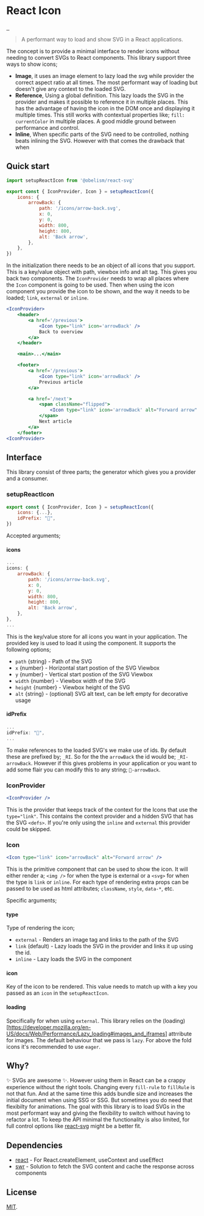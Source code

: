 # React Icon

<p>
  <a aria-label="NPM version" href="https://www.npmjs.com/package/@obelism/react-svg">
    <img alt="" src="https://badgen.net/npm/v/@obelism/react-svg">
  </a>
  <a aria-label="Package size" href="https://bundlephobia.com/result?p=@obelism/react-svg">
    <img alt="" src="https://badgen.net/bundlephobia/minzip/@obelism/react-svg">
  </a>
  <a aria-label="License" href="https://github.com/Obelism/react-svg/blob/main/LICENSE">
    <img alt="" src="https://badgen.net/npm/license/@obelism/react-svg">
  </a>
</p>

> A performant way to load and show SVG in a React applications.

The concept is to provide a minimal interface to render icons without needing to convert SVGs to React components. This library support three ways to show icons;

- **Image**, it uses an image element to lazy load the svg while provider the correct aspect ratio at all times. The most performant way of loading but doesn't give any context to the loaded SVG.
- **Reference**, Using a global definition. This lazy loads the SVG in the provider and makes it possible to reference it in multiple places. This has the advantage of having the icon in the DOM once and displaying it multiple times. This still works with contextual properties like; `fill: currentColor` in multiple places. A good middle ground between performance and control.
- **Inline**, When specific parts of the SVG need to be controlled, nothing beats inlining the SVG. However with that comes the drawback that when

## Quick start

```js
import setupReactIcon from '@obelism/react-svg'

export const { IconProvider, Icon } = setupReactIcon({
	icons: {
		arrowBack: {
			path: '/icons/arrow-back.svg',
			x: 0,
			y: 0,
			width: 800,
			height: 800,
			alt: 'Back arrow',
		},
	},
})
```

In the initialization there needs to be an object of all icons that you support. This is a key/value object with path, viewbox info and alt tag. This gives you back two components. The `IconProvider` needs to wrap all places where the `Icon` component is going to be used. Then when using the icon component you provide the icon to be shown, and the way it needs to be loaded; `link`, `external` or `inline`.

```jsx
<IconProvider>
	<header>
		<a href='/previous'>
			<Icon type="link" icon='arrowBack' />
			Back to overview
		</a>
	</header>

	<main>...</main>

	<footer>
		<a href='/previous'>
			<Icon type="link" icon='arrowBack' />
			Previous article
		</a>

		<a href='/next'>
			<span className="flipped">
				<Icon type="link" icon='arrowBack' alt="Forward arrow" />
			</span>
			Next article
		</a>
	</footer>
<IconProvider>
```

## Interface

This library consist of three parts; the generator which gives you a provider and a consumer.

### setupReactIcon

```js
export const { IconProvider, Icon } = setupReactIcon({
	icons: {...},
	idPrefix: "🦦",
})
```

Accepted arguments;

#### icons

```js
...
icons: {
	arrowBack: {
		path: '/icons/arrow-back.svg',
		x: 0,
		y: 0,
		width: 800,
		height: 800,
		alt: 'Back arrow',
	},
},
...
```

This is the key/value store for all icons you want in your application. The provided key is used to load it using the component. It supports the following options;

- `path` {string} - Path of the SVG
- `x` {number} - Horizontal start postion of the SVG Viewbox
- `y` {number} - Vertical start postion of the SVG Viewbox
- `width` {number} - Viewbox width of the SVG
- `height` {number} - Viewbox height of the SVG
- `alt` {string} - (optional) SVG alt text, can be left empty for decorative usage

#### idPrefix

```js
...
idPrefix: "🦦",
...
```

To make references to the loaded SVG's we make use of ids. By default these are prefixed by; `_RI`. So for the the `arrowBack` the id would be; `_RI-arrowBack`. However if this gives problems in your application or you want to add some flair you can modify this to any string; `🦦-arrowBack`.

### IconProvider

```jsx
<IconProvider />
```

This is the provider that keeps track of the context for the Icons that use the `type="link"`. This contains the context provider and a hidden SVG that has the SVG `<defs>`. If you're only using the `inline` and `external` this provider could be skipped.

### Icon

```jsx
<Icon type="link" icon="arrowBack" alt="Forward arrow" />
```

This is the primitive component that can be used to show the icon. It will either render a; `<img />` for when the type is external or a `<svg>` for when the type is `link` or `inline`. For each type of rendering extra props can be passed to be used as html attributes; `className`, `style`, `data-*`, etc.

Specific arguments;

#### type

Type of rendering the icon;

- `external` - Renders an image tag and links to the path of the SVG
- `link` (default) - Lazy loads the SVG in the provider and links it up using the id.
- `inline` - Lazy loads the SVG in the component

#### icon

Key of the icon to be rendered. This value needs to match up with a key you passed as an `icon` in the `setupReactIcon`.

#### loading

Specifically for when using `external`. This library relies on the (loading)[https://developer.mozilla.org/en-US/docs/Web/Performance/Lazy_loading#images_and_iframes] attrribute for images. The default behaviour that we pass is `lazy`. For above the fold icons it's recommended to use `eager`.

## Why?

✨ SVGs are awesome ✨. However using them in React can be a crappy experience without the right tools. Changing every `fill-rule` to `fillRule` is not that fun. And at the same time this adds bundle size and increases the initial document when using SSG or SSG. But sometimes you do need that flexibilty for animations. The goal with this library is to load SVGs in the most performant way and giving the flexibility to switch without having to refactor a lot. To keep the API minimal the functionality is also limited, for full control options like [react-svg](https://www.npmjs.com/package/react-svg) might be a better fit.

## Dependencies

- [react](https://www.npmjs.com/package/react) - For React.createElement, useContext and useEffect
- [swr](https://www.npmjs.com/package/swr) - Solution to fetch the SVG content and cache the response across components

## License

[MIT](LICENSE).
